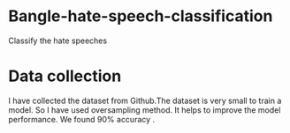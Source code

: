 # Bangle-hate-speech-classification
Classify the hate speeches 
# Data collection 
I have collected the dataset from Github.The dataset is very small to train a model. So I have used oversampling method. It helps to improve the model 
performance. We found 90% accuracy . 
